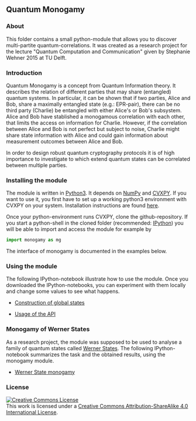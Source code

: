 ## Quantum Monogamy ##

### About ###

This folder contains a small python-module that allows you to discover multi-partite quantum-correlations. It was created as a research project for the lecture "Quantum Computation and Communication" given by Stephanie Wehner 2015 at TU Delft.

### Introduction ###

Quantum Monogamy is a concept from Quantum Information theory. It describes the relation of different parties that may share (entangled) quantum systems. In particular, it can be shown that if two parties, Alice and Bob, share a maximally entangled state (e.g.: EPR-pair), there can be no third party (Charlie) be entangled with either Alice's or Bob's subsystem. Alice and Bob have stablished a monogamous correlation with each other, that limits the access on information for Charlie. However, if the correlation between Alice and Bob is not perfect but subject to noise, Charlie might share state information with Alice and could gain information about measurement outcomes between Alice and Bob.

In order to design robust quantum cryptography protocols it is of high importance to investigate to which extend quantum states can be correlated between multiple parties. 

### Installing the module ###

The module is written in [Python3](https://www.python.org). It depends on [NumPy](http://www.numpy.org/) and [CVXPY](http://cvxpy.readthedocs.org/en/latest/index.html). If you want to use it, you first have to set up a working python3 environment with CVXPY on your system. Installation instructions are found [here](http://cvxpy.readthedocs.org/en/latest/install/index.html).

Once your python-environment runs CVXPY, clone the github-repository. If you start a python-shell in the cloned folder (recommended: [IPython](http://ipython.org/)) you will be able to import and access the module for example by

```python
import monogamy as mg
```
 
The interface of monogamy is documented in the examples below.

### Using the module ###

The following IPython-notebook illustrate how to use the module. Once you downloaded the IPython-notebooks, you can experiment with them locally and change some values to see what happens.

* [Construction of global states](http://nbviewer.ipython.org/github/CoolRunning/monogamy/blob/master/global.ipynb)

* [Usage of the API](http://nbviewer.ipython.org/github/CoolRunning/monogamy/blob/master/mono.ipynb)

### Monogamy of Werner States ###

As a research project, the module was supposed to be used to analyse a family of quantum states called [Werner States](http://en.wikipedia.org/wiki/Werner_state). The following IPython-notebook summarizes the task and the obtained results, using the monogamy module.

* [Werner State monogamy](http://nbviewer.ipython.org/github/CoolRunning/monogamy/blob/master/werner_monogamy.ipynb)

### License ###

<a rel="license" href="http://creativecommons.org/licenses/by-sa/4.0/"><img alt="Creative Commons License" style="border-width:0" src="https://i.creativecommons.org/l/by-sa/4.0/88x31.png" /></a><br />This work is licensed under a <a rel="license" href="http://creativecommons.org/licenses/by-sa/4.0/">Creative Commons Attribution-ShareAlike 4.0 International License</a>.
